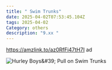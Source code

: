 ```yaml
---
title: " Swim Trunks"
date: 2025-04-02T07:53:45.104Z
tags: 2025-04-02
Category: others
description: "9.xx "
---
```

https://amzlink.to/az0RfFi47tH7I  ad <!--StartFragment-->

![Hurley Boys\&#39; Pull on Swim Trunks](https://m.media-amazon.com/images/I/71SA9+I6AEL._AC_SX679_.jpg)

<!--EndFragment-->